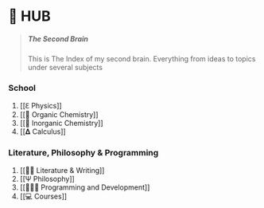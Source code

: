 # 🧠  HUB
> ##### The Second Brain
> This is The Index of my second brain. Everything from ideas to topics under several subjects

### School
1. [[ℇ Physics]]
2. [[🚽 Organic Chemistry]]
3. [[🧪  Inorganic Chemistry]]
4. [[𝚫 Calculus]]

### Literature, Philosophy & Programming
1. [[✍🏽  Literature & Writing]]
2. [[Ψ Philosophy]]
3. [[👨🏾‍💻 Programming and Development]]
4. [[💻 Courses]]